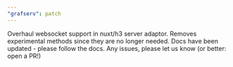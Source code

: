 ```yaml
---
"grafserv": patch
---
```


Overhaul websocket support in nuxt/h3 server adaptor. Removes experimental methods since they are no longer needed. Docs have been updated - please follow the docs. Any issues, please let us know (or better: open a PR!)
